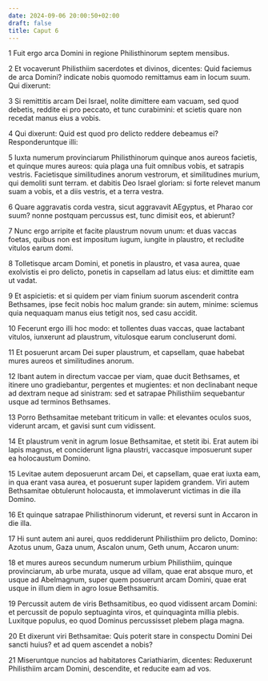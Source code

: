 ```yaml
---
date: 2024-09-06 20:00:50+02:00
draft: false
title: Caput 6
---
```





1 Fuit ergo arca Domini in regione Philisthinorum septem mensibus.

2 Et vocaverunt Philisthiim sacerdotes et divinos, dicentes: Quid faciemus de arca Domini? indicate nobis quomodo remittamus eam in locum suum. Qui dixerunt:

3 Si remittitis arcam Dei Israel, nolite dimittere eam vacuam, sed quod debetis, reddite ei pro peccato, et tunc curabimini: et scietis quare non recedat manus eius a vobis.

4 Qui dixerunt: Quid est quod pro delicto reddere debeamus ei? Responderuntque illi:

5 Iuxta numerum provinciarum Philisthinorum quinque anos aureos facietis, et quinque mures aureos: quia plaga una fuit omnibus vobis, et satrapis vestris. Facietisque similitudines anorum vestrorum, et similitudines murium, qui demoliti sunt terram. et dabitis Deo Israel gloriam: si forte relevet manum suam a vobis, et a diis vestris, et a terra vestra.

6 Quare aggravatis corda vestra, sicut aggravavit AEgyptus, et Pharao cor suum? nonne postquam percussus est, tunc dimisit eos, et abierunt?

7 Nunc ergo arripite et facite plaustrum novum unum: et duas vaccas foetas, quibus non est impositum iugum, iungite in plaustro, et recludite vitulos earum domi.

8 Tolletisque arcam Domini, et ponetis in plaustro, et vasa aurea, quae exolvistis ei pro delicto, ponetis in capsellam ad latus eius: et dimittite eam ut vadat.

9 Et aspicietis: et si quidem per viam finium suorum ascenderit contra Bethsames, ipse fecit nobis hoc malum grande: sin autem, minime: sciemus quia nequaquam manus eius tetigit nos, sed casu accidit.

10 Fecerunt ergo illi hoc modo: et tollentes duas vaccas, quae lactabant vitulos, iunxerunt ad plaustrum, vitulosque earum concluserunt domi.

11 Et posuerunt arcam Dei super plaustrum, et capsellam, quae habebat mures aureos et similitudines anorum.

12 Ibant autem in directum vaccae per viam, quae ducit Bethsames, et itinere uno gradiebantur, pergentes et mugientes: et non declinabant neque ad dextram neque ad sinistram: sed et satrapae Philisthiim sequebantur usque ad terminos Bethsames.

13 Porro Bethsamitae metebant triticum in valle: et elevantes oculos suos, viderunt arcam, et gavisi sunt cum vidissent.

14 Et plaustrum venit in agrum Iosue Bethsamitae, et stetit ibi. Erat autem ibi lapis magnus, et conciderunt ligna plaustri, vaccasque imposuerunt super ea holocaustum Domino.

15 Levitae autem deposuerunt arcam Dei, et capsellam, quae erat iuxta eam, in qua erant vasa aurea, et posuerunt super lapidem grandem. Viri autem Bethsamitae obtulerunt holocausta, et immolaverunt victimas in die illa Domino.

16 Et quinque satrapae Philisthinorum viderunt, et reversi sunt in Accaron in die illa.

17 Hi sunt autem ani aurei, quos reddiderunt Philisthiim pro delicto, Domino: Azotus unum, Gaza unum, Ascalon unum, Geth unum, Accaron unum:

18 et mures aureos secundum numerum urbium Philisthiim, quinque provinciarum, ab urbe murata, usque ad villam, quae erat absque muro, et usque ad Abelmagnum, super quem posuerunt arcam Domini, quae erat usque in illum diem in agro Iosue Bethsamitis.

19 Percussit autem de viris Bethsamitibus, eo quod vidissent arcam Domini: et percussit de populo septuaginta viros, et quinquaginta millia plebis. Luxitque populus, eo quod Dominus percussisset plebem plaga magna.

20 Et dixerunt viri Bethsamitae: Quis poterit stare in conspectu Domini Dei sancti huius? et ad quem ascendet a nobis?

21 Miseruntque nuncios ad habitatores Cariathiarim, dicentes: Reduxerunt Philisthiim arcam Domini, descendite, et reducite eam ad vos.

